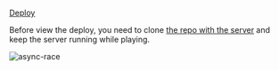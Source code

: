[Deploy](https://svr-by.github.io/JSFE2022Q1/async-race/dist/)

Before view the deploy, you need to clone [the repo with the server](https://github.com/svr-by/async-race-backend) and keep the server running while playing.

![async-race](https://user-images.githubusercontent.com/98332157/209225481-4b1100c5-c6d4-4c83-a99b-e0774c741c30.jpg)

